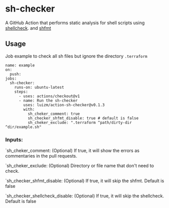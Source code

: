 # sh-checker

A GitHub Action that performs static analysis for shell scripts using [shellcheck](https://github.com/koalaman/shellcheck). and [shfmt](https://github.com/mvdan/sh)

## Usage

Job example to check all sh files but ignore the directory `.terraform`

```
name: example
on:
  push:
jobs:
  sh-checker:
    runs-on: ubuntu-latest
    steps:
      - uses: actions/checkout@v1
      - name: Run the sh-checker
        uses: luizm/action-sh-checker@v0.1.3
        with:
          sh_cheker_comment: true
          sh_checker_shfmt_disable: true # default is false
          sh_cheker_exclude: ".terraform ^path/dirty-dir ^dir/example.sh"
```

### Inputs:

`sh_cheker_comment: (Optional) If true, it will show the errors as commentaries in the pull requests.

`sh_cheker_exclude: (Optional) Directory or file name that don't need to check.

`sh_checker_shfmt_disable: (Optional) If true, it will skip the shfmt. Default is false

`sh_checker_shellcheck_disable: (Optional) If true, it will skip the shellcheck. Default is false
